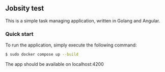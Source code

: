 ## Jobsity test

This is a simple task managing application, written in Golang and Angular.

### Quick start
To run the application, simply execute the following command:
```bash
$ sudo docker compose up --build
```
The app should be available on localhost:4200
